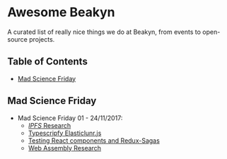 # Awesome Beakyn

A curated list of really nice things we do at Beakyn, from events to open-source projects.

## Table of Contents

- [Mad Science Friday](#mad-science-friday)

## Mad Science Friday

- Mad Science Friday 01 - 24/11/2017:
  - [*IPFS* Research](https://medium.com/beakyn/a-whole-day-playing-with-ipfs-95d2b6b3ea63)
  - [Typescripfy Elasticlunr.js](https://github.com/Beakyn/awesome-beakyn/pull/8)
  - [Testing React components and Redux-Sagas](https://github.com/Beakyn/awesome-beakyn/issues/3)
  - [Web Assembly Research](https://github.com/Beakyn/awesome-beakyn/issues/2)
